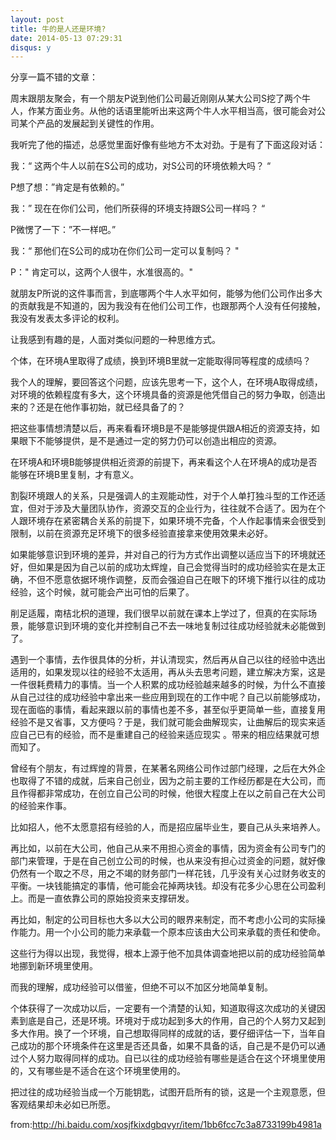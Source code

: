 ```yaml
---
layout: post
title: 牛的是人还是环境?
date: 2014-05-13 07:29:31
disqus: y
---
```

分享一篇不错的文章：

周末跟朋友聚会，有一个朋友P说到他们公司最近刚刚从某大公司S挖了两个牛人，作某方面业务。从他的话语里能听出来这两个牛人水平相当高，很可能会对公司某个产品的发展起到关键性的作用。

我听完了他的描述，总感觉里面好像有些地方不太对劲。于是有了下面这段对话：

我：“ 这两个牛人以前在S公司的成功，对S公司的环境依赖大吗？ “

P想了想：”肯定是有依赖的。”

我：” 现在在你们公司，他们所获得的环境支持跟S公司一样吗？ “

P微愣了一下：”不一样吧。”

我：“ 那他们在S公司的成功在你们公司一定可以复制吗？ "

P：" 肯定可以，这两个人很牛，水准很高的。"

就朋友P所说的这件事而言，到底哪两个牛人水平如何，能够为他们公司作出多大的贡献我是不知道的，因为我没有在他们公司工作，也跟那两个人没有任何接触，我没有发表太多评论的权利。

让我感到有趣的是，人面对类似问题的一种思维方式。

个体，在环境A里取得了成绩，换到环境B里就一定能取得同等程度的成绩吗？

我个人的理解，要回答这个问题，应该先思考一下，这个人，在环境A取得成绩，对环境的依赖程度有多大，这个环境具备的资源是他凭借自己的努力争取，创造出来的？还是在他作事初始，就已经具备了的？ 

把这些事情想清楚以后，再来看看环境B是不是能够提供跟A相近的资源支持，如果眼下不能够提供，是不是通过一定的努力仍可以创造出相应的资源。

在环境A和环境B能够提供相近资源的前提下，再来看这个人在环境A的成功是否能够在环境B里复制，才有意义。

割裂环境跟人的关系，只是强调人的主观能动性，对于个人单打独斗型的工作还适宜，但对于涉及大量团队协作，资源交互的企业行为，往往就不合适了。因为在个人跟环境存在紧密耦合关系的前提下，如果环境不完备，个人作起事情来会很受到限制，以前在资源充足环境下的很多经验直接拿来使用效果未必好。

如果能够意识到环境的差异，并对自己的行为方式作出调整以适应当下的环境就还好，但如果是因为自己以前的成功太辉煌，自己会觉得当时的成功经验实在是太正确，不但不愿意依据环境作调整，反而会强迫自己在眼下的环境下推行以往的成功经验，这个时候，就可能会产出可怕的后果了。

削足适履，南桔北枳的道理，我们很早以前就在课本上学过了，但真的在实际场景，能够意识到环境的变化并控制自己不去一味地复制过往成功经验就未必能做到了。

遇到一个事情，去作很具体的分析，并认清现实，然后再从自己以往的经验中选出适用的，如果发现以往的经验不太适用，再从头去思考问题，建立解决方案，这是一件很耗费精力的事情。当一个人积累的成功经验越来越多的时候，为什么不直接从自己过往的成功经验中拿出来一些应用到现在的工作中呢？自己以前能够成功，现在面临的事情，看起来跟以前的事情也差不多，甚至似乎更简单一些，直接复用经验不是又省事，又方便吗？于是，我们就可能会曲解现实，让曲解后的现实来适应自己已有的经验，而不是重建自己的经验来适应现实 。带来的相应结果就可想而知了。

曾经有个朋友，有过辉煌的背景，在某著名网络公司作过部门经理，之后在大外企也取得了不错的成就，后来自己创业，因为之前主要的工作经历都是在大公司，而且作得都非常成功，在创立自己公司的时候，他很大程度上在以之前自己在大公司的经验来作事。

比如招人，他不太愿意招有经验的人，而是招应届毕业生，要自己从头来培养人。

再比如，以前在大公司，他自己从来不用担心资金的事情，因为资金有公司专门的部门来管理，于是在自己创立公司的时候，也从来没有担心过资金的问题，就好像仍然有一个取之不尽，用之不竭的财务部门一样花钱，几乎没有关心过财务收支的平衡。一块钱能搞定的事情，他可能会花掉两块钱。却没有花多少心思在公司盈利上。而是一直依靠公司的原始投资来支撑研发。

再比如，制定的公司目标也大多以大公司的眼界来制定，而不考虑小公司的实际操作能力。用一个小公司的能力来承载一个原本应该由大公司来承载的责任和使命。

这些行为得以出现，我觉得，根本上源于他不加具体调查地把以前的成功经验简单地挪到新环境里使用。

而我的理解，成功经验可以借鉴，但绝不可以不加区分地简单复制。

个体获得了一次成功以后，一定要有一个清楚的认知，知道取得这次成功的关键因素到底是自己，还是环境。环境对于成功起到多大的作用，自己的个人努力又起到多大作用。换了一个环境，自己想取得同样的成就的话，要仔细评估一下，当年自己成功的那个环境条件在这里是否还具备，如果不具备的话，自己是不是仍可以通过个人努力取得同样的成功。自已以往的成功经验有哪些是适合在这个环境里使用的，又有哪些是不适合在这个环境里使用的。

把过往的成功经验当成一个万能钥匙，试图开启所有的锁，这是一个主观意愿，但客观结果却未必如已所愿。

from:http://hi.baidu.com/xosjfkixdgbqvyr/item/1bb6fcc7c3a8733199b4981a